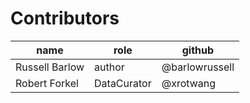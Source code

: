# Contributors

name | role        | github
--- |-------------| ---
Russell Barlow | author      | @barlowrussell
Robert Forkel | DataCurator | @xrotwang
